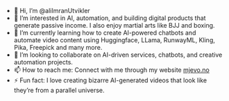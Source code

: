 - 👋 Hi, I’m @aliImranUtvikler
- 👀 I’m interested in AI, automation, and building digital products that generate passive income. I also enjoy martial arts like BJJ and boxing.  
- 🌱 I’m currently learning how to create AI-powered chatbots and automate video content using Huggingface, LLama, RunwayML, Kling, Pika, Freepick and many more.  
- 💞️ I’m looking to collaborate on AI-driven services, chatbots, and creative automation projects.  
- 📫 How to reach me: Connect with me through my website [mjevo.no](https://mjevo.no)
- ⚡ Fun fact: I love creating bizarre AI-generated videos that look like they’re from a parallel universe.  
